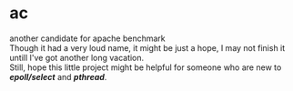 # ac
another candidate for apache benchmark  
Though it had a very loud name, it might be just a hope, I may not finish it untill I've got another long vacation.  
Still, hope this little project might be helpful for someone who are new to **_epoll/select_** and **_pthread_**.  
